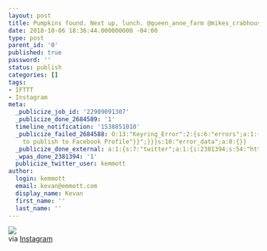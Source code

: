 ```yaml
---
layout: post
title: Pumpkins found. Next up, lunch. @queen_anne_farm @mikes_crabhouse
date: 2018-10-06 18:36:44.000000000 -04:00
type: post
parent_id: '0'
published: true
password: ''
status: publish
categories: []
tags:
- IFTTT
- Instagram
meta:
  _publicize_job_id: '22909091307'
  _publicize_done_2684589: '1'
  timeline_notification: '1538851010'
  _publicize_failed_2684588: O:13:"Keyring_Error":2:{s:6:"errors";a:1:{s:30:"facebook-profile-publish-error";a:1:{i:0;a:1:{s:4:"body";s:64:"{"error":{"message":"Attempted
    to publish to Facebook Profile"}}";}}}s:10:"error_data";a:0:{}}
  _publicize_done_external: a:1:{s:7:"twitter";a:1:{i:2381394;s:54:"https://twitter.com/kemmott/status/1048643263152812032";}}
  _wpas_done_2381394: '1'
  publicize_twitter_user: kemmott
author:
  login: kemmott
  email: kevan@emmott.com
  display_name: Kevan
  first_name: ''
  last_name: ''
---
```

<div><img src="{{ site.url }}/assets/images/blog/f9b35-42440419_1054873168027908_1190881225168644626_n.jpg" style="max-width:600px;" />
<div>via <a href="https://ift.tt/2zV5dSR">Instagram</a></div>
</div>
